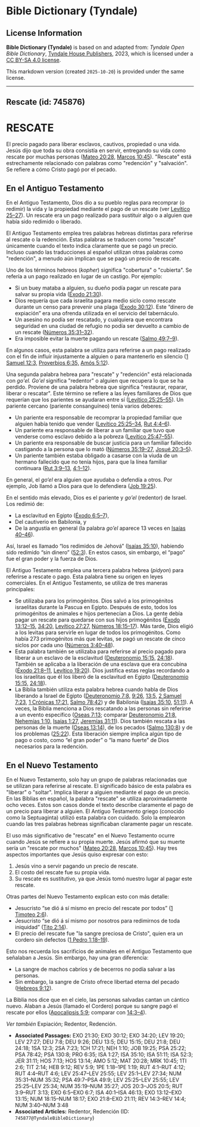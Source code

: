 # Bible Dictionary (Tyndale)

## License Information

**Bible Dictionary (Tyndale)** is based on and adapted from: _Tyndale Open Bible Dictionary_, [Tyndale House Publishers](https://tyndaleopenresources.com/), 2023, which is licensed under a [CC BY-SA 4.0 license](https://creativecommons.org/licenses/by-sa/4.0/legalcode.en).

This markdown version (created `2025-10-20`) is provided under the same license.



--------------------------------

## Rescate (id: 745876)

RESCATE
=======

El precio pagado para liberar esclavos, cautivos, propiedad o una vida. Jesús dijo que toda su obra consistía en servir, entregando su vida como rescate por muchas personas ([Mateo 20:28,](https://ref.ly/Matt20:28) [Marcos 10:45](https://ref.ly/Mark10:45)). "Rescate" está estrechamente relacionado con palabras como "redención" y "salvación". Se refiere a cómo Cristo pagó por el pecado.

En el Antiguo Testamento
------------------------

En el Antiguo Testamento, Dios dio a su pueblo reglas para recomprar (o redimir) la vida y la propiedad mediante el pago de un rescate (ver [Levítico 25–27](https://ref.ly/Lev25:1-Lev27:34)). Un rescate era un pago realizado para sustituir algo o a alguien que había sido redimido o liberado.

El Antiguo Testamento emplea tres palabras hebreas distintas para referirse al rescate o la redención. Estas palabras se traducen como "rescate" únicamente cuando el texto indica claramente que se pagó un precio. Incluso cuando las traducciones al español utilizan otras palabras como "redención", a menudo aún implican que se pagó un precio de rescate.

Uno de los términos hebreos (*kopher*) significa "cobertura" o "cubierta". Se refería a un pago realizado en lugar de un castigo. Por ejemplo:

* Si un buey mataba a alguien, su dueño podía pagar un rescate para salvar su propia vida ([Éxodo 21:30](https://ref.ly/Exod21:30)).
* Dios requería que cada israelita pagara medio siclo como rescate durante un censo para prevenir una plaga ([Éxodo 30:12](https://ref.ly/Exod30:12)). Este “dinero de expiación” era una ofrenda utilizada en el servicio del tabernáculo.
* Un asesino no podía ser rescatado, y cualquiera que encontrara seguridad en una ciudad de refugio no podía ser devuelto a cambio de un rescate ([Números 35:31–32](https://ref.ly/Num35:31-Num35:32)).
* Era imposible evitar la muerte pagando un rescate ([Salmo 49:7–9](https://ref.ly/Ps49:7-Ps49:9)).

En algunos casos, esta palabra se utiliza para referirse a un pago realizado con el fin de influir injustamente a alguien o para mantenerlo en silencio ([1 Samuel 12:3,](https://ref.ly/1Sam12:3) [Proverbios 6:35,](https://ref.ly/Prov6:35) [Amós 5:12](https://ref.ly/Amos5:12)).

Una segunda palabra hebrea para "rescate" y "redención" está relacionada con *go'el.* *Go'el* significa "redentor" o alguien que recupera lo que se ha perdido. Proviene de una palabra hebrea que significa "restaurar, reparar, liberar o rescatar". Este término se refiere a las leyes familiares de Dios que requerían que los parientes se ayudaran entre sí ([Levítico 25:25–55](https://ref.ly/Lev25:25-Lev25:55)). Un pariente cercano (pariente consanguíneo) tenía varios deberes:

* Un pariente era responsable de recomprar la propiedad familiar que alguien había tenido que vender ([Levítico 25:25–34,](https://ref.ly/Lev25:25-Lev25:34) [Rut 4:4–6](https://ref.ly/Ruth4:4-Ruth4:6)).
* Un pariente era responsable de liberar a un familiar que tuvo que venderse como esclavo debido a la pobreza ([Levítico 25:47–55](https://ref.ly/Lev25:47-Lev25:55)).
* Un pariente era responsable de buscar justicia para un familiar fallecido castigando a la persona que lo mató ([Números 35:19–27,](https://ref.ly/Num35:19-Num35:27) [Josué 20:3–5](https://ref.ly/Josh20:3-Josh20:5)).
* Un pariente también estaba obligado a casarse con la viuda de un hermano fallecido que no tenía hijos, para que la línea familiar continuara ([Rut 3:9–13,](https://ref.ly/Ruth3:9-Ruth3:13) [4:1–12](https://ref.ly/Ruth4:1-Ruth4:12)).

En general, el *go‘el* era alguien que ayudaba o defendía a otros. Por ejemplo, Job llamó a Dios para que lo defendiera ([Job 19:25](https://ref.ly/Job19:25)).

En el sentido más elevado, Dios es el pariente y *go’el* (redentor) de Israel. Los redimió de:

* La esclavitud en Egipto ([Éxodo 6:5–7](https://ref.ly/Exod6:5-Exod6:7)),
* Del cautiverio en Babilonia, y
* De la angustia en general (la palabra *go’el* aparece 13 veces en [Isaías 40–46](https://ref.ly/Isa40:1-Isa46:13)).

Así, Israel es llamado “los redimidos de Jehová” ([Isaías 35:10](https://ref.ly/Isa35:10)), habiendo sido redimido “sin dinero” ([52:3](https://ref.ly/Isa52:3)). En estos casos, sin embargo, el “pago” fue el gran poder y la fuerza de Dios.

El Antiguo Testamento emplea una tercera palabra hebrea (*pidyon*) para referirse a rescate o pago. Esta palabra tiene su origen en leyes comerciales. En el Antiguo Testamento, se utiliza de tres maneras principales:

* Se utilizaba para los primogénitos. Dios salvó a los primogénitos israelitas durante la Pascua en Egipto. Después de esto, todos los primogénitos de animales e hijos pertenecían a Dios. La gente debía pagar un rescate para quedarse con sus hijos primogénitos ([Éxodo 13:12–15,](https://ref.ly/Exod13:12-Exod13:15) [34:20,](https://ref.ly/Exod34:20) [Levítico 27:27,](https://ref.ly/Lev27:27) [Números 18:15–17](https://ref.ly/Num18:15-Num18:17)). Más tarde, Dios eligió a los levitas para servirle en lugar de todos los primogénitos. Como había 273 primogénitos más que levitas, se pagó un rescate de cinco siclos por cada uno ([Números 3:40–48](https://ref.ly/Num3:40-Num3:48)).
* Esta palabra también se utilizaba para referirse al precio pagado para liberar a un esclavo de la esclavitud ([Deuteronomio 15:15,](https://ref.ly/Deut15:15) [24:18](https://ref.ly/Deut24:18)). También se aplicaba a la liberación de una esclava que era concubina ([Éxodo 21:8–11,](https://ref.ly/Exod21:8-Exod21:11) [Levítico 19:20](https://ref.ly/Lev19:20)). Dios justifica estas reglas recordando a los israelitas que él los liberó de la esclavitud en Egipto ([Deuteronomio 15:15,](https://ref.ly/Deut15:15) [24:18](https://ref.ly/Deut24:18)).
* La Biblia también utiliza esta palabra hebrea cuando habla de Dios liberando a Israel de Egipto ([Deuteronomio 7:8,](https://ref.ly/Deut7:8) [9:26,](https://ref.ly/Deut9:26) [13:5,](https://ref.ly/Deut13:5) [2 Samuel 7:23,](https://ref.ly/2Sam7:23) [1 Crónicas 17:21,](https://ref.ly/1Chr17:21) [Salmo 78:42](https://ref.ly/Ps78:42)) y de Babilonia ([Isaías 35:10,](https://ref.ly/Isa35:10) [51:11](https://ref.ly/Isa51:11)). A veces, la Biblia menciona a Dios rescatando a las personas sin referirse a un evento específico ([Oseas 7:13](https://ref.ly/Hos7:13); comparar [Deuteronomio 21:8,](https://ref.ly/Deut21:8) [Nehemías 1:10,](https://ref.ly/Neh1:10) [Isaías 1:27,](https://ref.ly/Isa1:27) [Jeremías 31:11](https://ref.ly/Jer31:11)). Dios también rescata a las personas de la muerte ([Oseas 13:14](https://ref.ly/Hos13:14)), de los pecados ([Salmo 130:8](https://ref.ly/Ps130:8)) y de los problemas ([25:22](https://ref.ly/Ps25:22)). Esta liberación siempre implica algún tipo de pago o costo, como “el gran poder” o “la mano fuerte” de Dios necesarios para la redención.

En el Nuevo Testamento
----------------------

En el Nuevo Testamento, solo hay un grupo de palabras relacionadas que se utilizan para referirse al rescate. El significado básico de esta palabra es "liberar" o "soltar". Implica liberar a alguien mediante el pago de un precio. En las Biblias en español, la palabra "rescate" se utiliza aproximadamente ocho veces. Estos son casos donde el texto describe claramente el pago de un precio para liberar a alguien. El Antiguo Testamento griego (conocido como la Septuaginta) utilizó esta palabra con cuidado. Solo la emplearon cuando las tres palabras hebreas significaban claramente pagar un rescate.

El uso más significativo de "rescate" en el Nuevo Testamento ocurre cuando Jesús se refiere a su propia muerte. Jesús afirmó que su muerte sería un "rescate por muchos" ([Mateo 20:28,](https://ref.ly/Matt20:28) [Marcos 10:45](https://ref.ly/Mark10:45)). Hay tres aspectos importantes que Jesús quiso expresar con esto:

1. Jesús vino a servir pagando un precio de rescate.
2. El costo del rescate fue su propia vida.
3. Su rescate es sustitutivo, ya que Jesús tomó nuestro lugar al pagar este rescate.

Otras partes del Nuevo Testamento explican esto con más detalle:

* Jesucristo “se dió á sí mismo en precio del rescate por todos” ([1 Timoteo 2:6](https://ref.ly/1Tim2:6)).
* Jesucristo “se dió á sí mismo por nosotros para redimirnos de toda iniquidad” ([Tito 2:14](https://ref.ly/Titus2:14)).
* El precio del rescate fue "la sangre preciosa de Cristo", quien era un cordero sin defectos ([1 Pedro 1:18–19](https://ref.ly/1Pet1:18-1Pet1:19)).

Esto nos recuerda los sacrificios de animales en el Antiguo Testamento que señalaban a Jesús. Sin embargo, hay una gran diferencia:

* La sangre de machos cabríos y de becerros no podía salvar a las personas.
* Sin embargo, la sangre de Cristo ofrece libertad eterna del pecado ([Hebreos 9:12](https://ref.ly/Heb9:12)).

La Biblia nos dice que en el cielo, las personas salvadas cantan un cántico nuevo. Alaban a Jesús (llamado el Cordero) porque su sangre pagó el rescate por ellos ([Apocalipsis 5:9](https://ref.ly/Rev5:9); comparar con [14:3–4](https://ref.ly/Rev14:3-Rev14:4)).

*Ver también* Expiación; Redentor, Redención.

* **Associated Passages:** EXO 21:30; EXO 30:12; EXO 34:20; LEV 19:20; LEV 27:27; DEU 7:8; DEU 9:26; DEU 13:5; DEU 15:15; DEU 21:8; DEU 24:18; 1SA 12:3; 2SA 7:23; 1CH 17:21; NEH 1:10; JOB 19:25; PSA 25:22; PSA 78:42; PSA 130:8; PRO 6:35; ISA 1:27; ISA 35:10; ISA 51:11; ISA 52:3; JER 31:11; HOS 7:13; HOS 13:14; AMO 5:12; MAT 20:28; MRK 10:45; 1TI 2:6; TIT 2:14; HEB 9:12; REV 5:9; 1PE 1:18–1PE 1:19; RUT 4:1–RUT 4:12; RUT 4:4–RUT 4:6; LEV 25:47–LEV 25:55; LEV 25:1–LEV 27:34; NUM 35:31–NUM 35:32; PSA 49:7–PSA 49:9; LEV 25:25–LEV 25:55; LEV 25:25–LEV 25:34; NUM 35:19–NUM 35:27; JOS 20:3–JOS 20:5; RUT 3:9–RUT 3:13; EXO 6:5–EXO 6:7; ISA 40:1–ISA 46:13; EXO 13:12–EXO 13:15; NUM 18:15–NUM 18:17; EXO 21:8–EXO 21:11; REV 14:3–REV 14:4; NUM 3:40–NUM 3:48
* **Associated Articles:** Redentor, Redención (ID: `745877@TyndaleBibleDictionary`)

